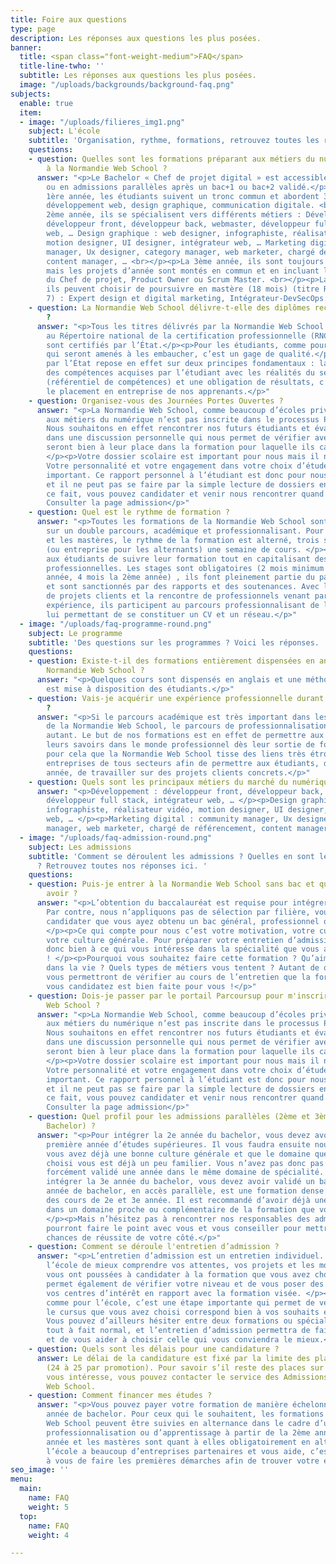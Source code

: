 ```yaml
---
title: Foire aux questions
type: page
description: Les réponses aux questions les plus posées.
banner:
  title: <span class="font-weight-medium">FAQ</span>
  title-line-twho: ''
  subtitle: Les réponses aux questions les plus posées.
  image: "/uploads/backgrounds/background-faq.png"
subjects:
  enable: true
  item:
  - image: "/uploads/filieres_img1.png"
    subject: L'école
    subtitle: 'Organisation, rythme, formations, retrouvez toutes les réponses ici. '
    questions:
    - question: Quelles sont les formations préparant aux métiers du numérique dispensées
        à la Normandie Web School ?
      answer: "<p>Le Bachelor « Chef de projet digital » est accessible après le bac
        ou en admissions parallèles après un bac+1 ou bac+2 validé.</p><p><br> La
        1ère année, les étudiants suivent un tronc commun et abordent 3 domaines :
        développement web, design graphique, communication digitale. <br></p><p>La
        2ème année, ils se spécialisent vers différents métiers : Développement :
        développeur front, développeur back, webmaster, développeur full stack, intégrateur
        web, … Design graphique : web designer, infographiste, réalisateur vidéo,
        motion designer, UI designer, intégrateur web, … Marketing digital : community
        manager, Ux designer, category manager, web marketer, chargé de référencement,
        content manager, … <br></p><p>La 3ème année, ils sont toujours en spécialisation
        mais les projets d’année sont montés en commun et en incluant les compétences
        du Chef de projet, Product Owner ou Scrum Master. <br></p><p>La 4ème année,
        ils peuvent choisir de poursuivre en mastère (18 mois) (titre RNCP niveau
        7) : Expert design et digital marketing, Intégrateur-DevSecOps.</p>"
    - question: La Normandie Web School délivre-t-elle des diplômes reconnus par l’Etat
        ?
      answer: "<p>Tous les titres délivrés par la Normandie Web School sont inscrits
        au Répertoire national de la certification professionnelle (RNCP), leurs niveaux
        sont certifiés par l’État.</p><p>Pour les étudiants, comme pour les professionnels
        qui seront amenés à les embaucher, c’est un gage de qualité.</p><p>Cette certification
        par l’État repose en effet sur deux principes fondamentaux : la cohérence
        des compétences acquises par l’étudiant avec les réalités du secteur professionnel
        (référentiel de compétences) et une obligation de résultats, c'est à dire
        le placement en entreprise de nos apprenants.</p>"
    - question: Organisez-vous des Journées Portes Ouvertes ?
      answer: "<p>La Normandie Web School, comme beaucoup d’écoles privées qui forment
        aux métiers du numérique n’est pas inscrite dans le processus Parcoursup.
        Nous souhaitons en effet rencontrer nos futurs étudiants et évaluer leur choix
        dans une discussion personnelle qui nous permet de vérifier avec eux qu’ils
        seront bien à leur place dans la formation pour laquelle ils candidatent !
        </p><p>Votre dossier scolaire est important pour nous mais il n’est pas l’essentiel.
        Votre personnalité et votre engagement dans votre choix d’étude est tout aussi
        important. Ce rapport personnel à l’étudiant est donc pour nous primordial
        et il ne peut pas se faire par la simple lecture de dossiers en ligne. </p><p>De
        ce fait, vous pouvez candidater et venir nous rencontrer quand vous le souhaitez.
        Consulter la page admission</p>"
    - question: Quel est le rythme de formation ?
      answer: "<p>Toutes les formations de la Normandie Web School sont construites
        sur un double parcours, académique et professionnalisant. Pour les bachelors
        et les mastères, le rythme de la formation est alterné, trois semaines projets
        (ou entreprise pour les alternants) une semaine de cours. </p><p>Il permet
        aux étudiants de suivre leur formation tout en capitalisant des expériences
        professionnelles. Les stages sont obligatoires (2 mois minimum pour la 1ère
        année, 4 mois la 2ème année) , ils font pleinement partie du parcours de formation
        et sont sanctionnés par des rapports et des soutenances. Avec la réalisation
        de projets clients et la rencontre de professionnels venant partager leur
        expérience, ils participent au parcours professionnalisant de l’étudiant,
        lui permettant de se constituer un CV et un réseau.</p>"
  - image: "/uploads/faq-programme-round.png"
    subject: Le programme
    subtitle: 'Des questions sur les programmes ? Voici les réponses. '
    questions:
    - question: Existe-t-il des formations entièrement dispensées en anglais à la
        Normandie Web School ?
      answer: "<p>Quelques cours sont dispensés en anglais et une méthode de e-learning
        est mise à disposition des étudiants.</p>"
    - question: Vais-je acquérir une expérience professionnelle durant la formation
        ?
      answer: "<p>Si le parcours académique est très important dans les formations
        de la Normandie Web School, le parcours de professionnalisation l’est tout
        autant. Le but de nos formations est en effet de permettre aux étudiants d’utiliser
        leurs savoirs dans le monde professionnel dès leur sortie de formation. </p><p>C’est
        pour cela que la Normandie Web School tisse des liens très étroits avec les
        entreprises de tous secteurs afin de permettre aux étudiants, dès la première
        année, de travailler sur des projets clients concrets.</p>"
    - question: Quels sont les principaux métiers du marché du numérique ?
      answer: "<p>Développement : développeur front, développeur back, webmaster,
        développeur full stack, intégrateur web, … </p><p>Design graphique : web designer,
        infographiste, réalisateur vidéo, motion designer, UI designer, intégrateur
        web, … </p><p>Marketing digital : community manager, Ux designer, category
        manager, web marketer, chargé de référencement, content manager, …</p>"
  - image: "/uploads/faq-admission-round.png"
    subject: Les admissions
    subtitle: 'Comment se déroulent les admissions ? Quelles en sont les conditions
      ? Retrouvez toutes nos réponses ici. '
    questions:
    - question: Puis-je entrer à la Normandie Web School sans bac et quel profil dois-je
        avoir ?
      answer: "<p>L’obtention du baccalauréat est requise pour intégrer nos formations.
        Par contre, nous n’appliquons pas de sélection par filière, vous pouvez donc
        candidater que vous ayez obtenu un bac général, professionnel ou technologique.
        </p><p>Ce qui compte pour nous c’est votre motivation, votre curiosité et
        votre culture générale. Pour préparer votre entretien d’admission, réfléchissez
        donc bien à ce qui vous intéresse dans la spécialité que vous avez choisie
        ! </p><p>Pourquoi vous souhaitez faire cette formation ? Qu’aimez-vous faire
        dans la vie ? Quels types de métiers vous tentent ? Autant de questions qui
        vous permettront de vérifier au cours de l’entretien que la formation à laquelle
        vous candidatez est bien faite pour vous !</p>"
    - question: Dois-je passer par le portail Parcoursup pour m'inscrire à la Normandie
        Web School ?
      answer: "<p>La Normandie Web School, comme beaucoup d’écoles privées qui forment
        aux métiers du numérique n’est pas inscrite dans le processus Parcoursup.
        Nous souhaitons en effet rencontrer nos futurs étudiants et évaluer leur choix
        dans une discussion personnelle qui nous permet de vérifier avec eux qu’ils
        seront bien à leur place dans la formation pour laquelle ils candidatent !
        </p><p>Votre dossier scolaire est important pour nous mais il n’est pas l’essentiel.
        Votre personnalité et votre engagement dans votre choix d’étude est tout aussi
        important. Ce rapport personnel à l’étudiant est donc pour nous primordial
        et il ne peut pas se faire par la simple lecture de dossiers en ligne. </p><p>De
        ce fait, vous pouvez candidater et venir nous rencontrer quand vous le souhaitez.
        Consulter la page admission</p>"
    - question: Quel profil pour les admissions parallèles (2ème et 3ème année en
        Bachelor) ?
      answer: "<p>Pour intégrer la 2e année du bachelor, vous devez avoir validé une
        première année d’études supérieures. Il vous faudra ensuite nous montrer que
        vous avez déjà une bonne culture générale et que le domaine que vous avez
        choisi vous est déjà un peu familier. Vous n’avez pas donc pas besoin d’avoir
        forcément validé une année dans le même domaine de spécialité. </p><p>Pour
        intégrer la 3e année du bachelor, vous devez avoir validé un bac+2. La 3e
        année de bachelor, en accès parallèle, est une formation dense qui regroupe
        des cours de 2e et 3e année. Il est recommandé d’avoir déjà une formation
        dans un domaine proche ou complémentaire de la formation que vous allez choisir.
        </p><p>Mais n’hésitez pas à rencontrer nos responsables des admissions, ils
        pourront faire le point avec vous et vous conseiller pour mettre toutes les
        chances de réussite de votre côté.</p>"
    - question: Comment se déroule l'entretien d’admission ?
      answer: "<p>L’entretien d’admission est un entretien individuel. Il permet à
        l’école de mieux comprendre vos attentes, vos projets et les motivations qui
        vous ont poussées à candidater à la formation que vous avez choisie. Il nous
        permet également de vérifier votre niveau et de vous poser des questions sur
        vos centres d’intérêt en rapport avec la formation visée. </p><p>Pour vous,
        comme pour l’école, c’est une étape importante qui permet de vérifier que
        le cursus que vous avez choisi correspond bien à vos souhaits et à vos besoins.
        Vous pouvez d’ailleurs hésiter entre deux formations ou spécialités, c’est
        tout à fait normal, et l’entretien d’admission permettra de faire le point
        et de vous aider à choisir celle qui vous conviendra le mieux.</p>"
    - question: Quels sont les délais pour une candidature ?
      answer: Le délai de la candidature est fixé par la limite des places disponibles
        (24 à 25 par promotion). Pour savoir s’il reste des places sur le cursus qui
        vous intéresse, vous pouvez contacter le service des Admissions de la Normandie
        Web School.
    - question: Comment financer mes études ?
      answer: "<p>Vous pouvez payer votre formation de manière échelonnée la première
        année de bachelor. Pour ceux qui le souhaitent, les formations de la Normandie
        Web School peuvent être suivies en alternance dans le cadre d’un contrat de
        professionnalisation ou d’apprentissage à partir de la 2ème année. La 3ème
        année et les mastères sont quant à elles obligatoirement en alternance. </p><p>Si
        l’école a beaucoup d’entreprises partenaires et vous aide, c’est quand même
        à vous de faire les premières démarches afin de trouver votre entreprise d’accueil.</p>"
seo_image: ''
menu:
  main:
    name: FAQ
    weight: 5
  top:
    name: FAQ
    weight: 4

---
```

